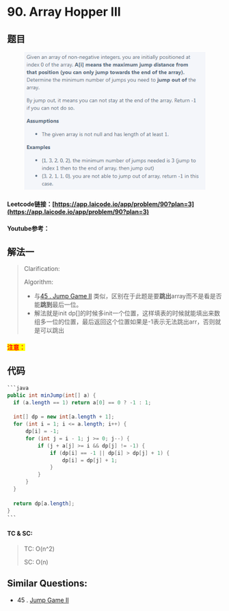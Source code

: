 # 90. Array Hopper III

## 题目

<figure><img src="../../.gitbook/assets/image.png" alt=""><figcaption></figcaption></figure>

#### Leetcode链接：[https://app.laicode.io/app/problem/90?plan=3](https://app.laicode.io/app/problem/90?plan=3)

#### Youtube参考：

## 解法一

> Clarification:&#x20;
>
> Algorithm:&#x20;
>
> * 与[45 . Jump Game II](../../45.-jump-game-ii.md) 类似，区别在于此题是要**跳出**array而不是看是否能**跳到**最后一位。
> * 解法就是init dp\[]的时候多init一个位置，这样填表的时候就能填出来数组多一位的位置，最后返回这个位置如果是-1表示无法跳出arr，否则就是可以跳出

#### <mark style="color:red;">注意：</mark>

## 代码

````java
```java
public int minJump(int[] a) {
  if (a.length == 1) return a[0] == 0 ? -1 : 1;

  int[] dp = new int[a.length + 1];
  for (int i = 1; i <= a.length; i++) {
      dp[i] = -1;
      for (int j = i - 1; j >= 0; j--) {
          if (j + a[j] >= i && dp[j] != -1) {
              if (dp[i] == -1 || dp[i] > dp[j] + 1) {
                  dp[i] = dp[j] + 1;
              }
          }
      }
  }

  return dp[a.length];
}
```
````

#### TC & SC:&#x20;

> TC: O(n^2)
>
> SC: O(n)

## **Similar Questions:**&#x20;

* 45 . [Jump Game II](../../45.-jump-game-ii.md)
